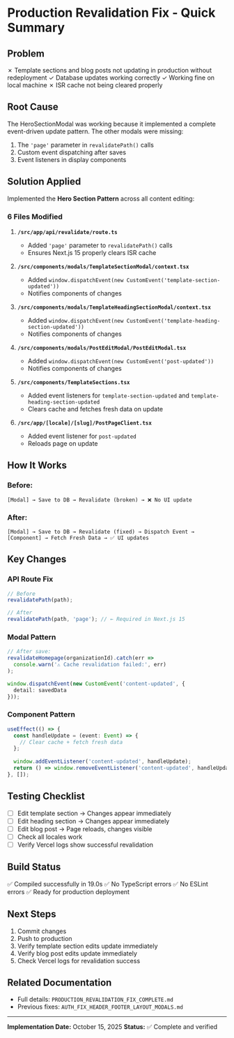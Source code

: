 # Production Revalidation Fix - Quick Summary

## Problem
✗ Template sections and blog posts not updating in production without redeployment
✓ Database updates working correctly
✓ Working fine on local machine
✗ ISR cache not being cleared properly

## Root Cause
The HeroSectionModal was working because it implemented a complete event-driven update pattern. The other modals were missing:
1. The `'page'` parameter in `revalidatePath()` calls
2. Custom event dispatching after saves
3. Event listeners in display components

## Solution Applied
Implemented the **Hero Section Pattern** across all content editing:

### 6 Files Modified

1. **`/src/app/api/revalidate/route.ts`**
   - Added `'page'` parameter to `revalidatePath()` calls
   - Ensures Next.js 15 properly clears ISR cache

2. **`/src/components/modals/TemplateSectionModal/context.tsx`**
   - Added `window.dispatchEvent(new CustomEvent('template-section-updated'))`
   - Notifies components of changes

3. **`/src/components/modals/TemplateHeadingSectionModal/context.tsx`**
   - Added `window.dispatchEvent(new CustomEvent('template-heading-section-updated'))`
   - Notifies components of changes

4. **`/src/components/modals/PostEditModal/PostEditModal.tsx`**
   - Added `window.dispatchEvent(new CustomEvent('post-updated'))`
   - Notifies components of changes

5. **`/src/components/TemplateSections.tsx`**
   - Added event listeners for `template-section-updated` and `template-heading-section-updated`
   - Clears cache and fetches fresh data on update

6. **`/src/app/[locale]/[slug]/PostPageClient.tsx`**
   - Added event listener for `post-updated`
   - Reloads page on update

## How It Works

### Before:
```
[Modal] → Save to DB → Revalidate (broken) → ❌ No UI update
```

### After:
```
[Modal] → Save to DB → Revalidate (fixed) → Dispatch Event → [Component] → Fetch Fresh Data → ✅ UI updates
```

## Key Changes

### API Route Fix
```typescript
// Before
revalidatePath(path);

// After
revalidatePath(path, 'page'); // ← Required in Next.js 15
```

### Modal Pattern
```typescript
// After save:
revalidateHomepage(organizationId).catch(err => 
  console.warn('⚠️ Cache revalidation failed:', err)
);

window.dispatchEvent(new CustomEvent('content-updated', { 
  detail: savedData 
}));
```

### Component Pattern
```typescript
useEffect(() => {
  const handleUpdate = (event: Event) => {
    // Clear cache + fetch fresh data
  };
  
  window.addEventListener('content-updated', handleUpdate);
  return () => window.removeEventListener('content-updated', handleUpdate);
}, []);
```

## Testing Checklist

- [ ] Edit template section → Changes appear immediately
- [ ] Edit heading section → Changes appear immediately  
- [ ] Edit blog post → Page reloads, changes visible
- [ ] Check all locales work
- [ ] Verify Vercel logs show successful revalidation

## Build Status
✅ Compiled successfully in 19.0s
✅ No TypeScript errors
✅ No ESLint errors
✅ Ready for production deployment

## Next Steps
1. Commit changes
2. Push to production
3. Verify template section edits update immediately
4. Verify blog post edits update immediately
5. Check Vercel logs for revalidation success

## Related Documentation
- Full details: `PRODUCTION_REVALIDATION_FIX_COMPLETE.md`
- Previous fixes: `AUTH_FIX_HEADER_FOOTER_LAYOUT_MODALS.md`

---

**Implementation Date:** October 15, 2025
**Status:** ✅ Complete and verified
